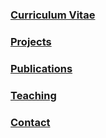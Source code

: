 ### [Curriculum Vitae](./curriculum_vitae.md)
### [Projects](./curriculum_vitae.md#current-projects)
### [Publications](./priveleged.md)
### [Teaching](./priveleged.md)
### [Contact](./curriculum_vitae.md#personal-information-and-contact-details)
